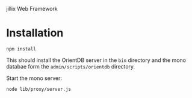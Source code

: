 jillix Web Framework

Installation
========

```
npm install
```

This should install the OrientDB server in the `bin` directory and the mono databae form the `admin/scripts/orientdb` directory.

Start the mono server:

```
node lib/proxy/server.js
```
